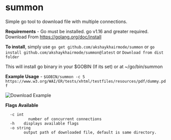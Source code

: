 
# summon
Simple go tool to download file with multiple connections.

**Requirements** - Go must be installed. go v1.16 and greater required. Download From https://golang.org/doc/install

**To install**, simply use  `go get github.com/akshaykhairmode/summon` or `go install github.com/akshaykhairmode/summon@latest` or `Download from dist folder`

This will install go binary in your $GOBIN (If its set) or at ~/go/bin/summon

**Example Usage** - `$GOBIN/summon -c 5 https://www.w3.org/WAI/ER/tests/xhtml/testfiles/resources/pdf/dummy.pdf`

![Download Example](https://s9.gifyu.com/images/summon.gif)

**Flags Available**

      -c int
    	      number of concurrent connections
      -h    displays available flags
      -o string
            output path of downloaded file, default is same directory.
        
